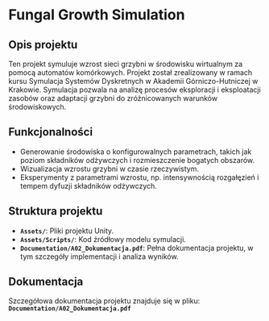 # Fungal Growth Simulation

## Opis projektu
Ten projekt symuluje wzrost sieci grzybni w środowisku wirtualnym za pomocą automatów komórkowych. Projekt został zrealizowany w ramach kursu Symulacja Systemów Dyskretnych w Akademii Górniczo-Hutniczej w Krakowie. Symulacja pozwala na analizę procesów eksploracji i eksploatacji zasobów oraz adaptacji grzybni do zróżnicowanych warunków środowiskowych.

## Funkcjonalności
- Generowanie środowiska o konfigurowalnych parametrach, takich jak poziom składników odżywczych i rozmieszczenie bogatych obszarów.
- Wizualizacja wzrostu grzybni w czasie rzeczywistym.
- Eksperymenty z parametrami wzrostu, np. intensywnością rozgałęzień i tempem dyfuzji składników odżywczych.

## Struktura projektu
- **`Assets/`**: Pliki projektu Unity.
- **`Assets/Scripts/`**: Kod źródłowy modelu symulacji.
- **`Documentation/A02_Dokumentacja.pdf`**: Pełna dokumentacja projektu, w tym szczegóły implementacji i analiza wyników.

## Dokumentacja
Szczegółowa dokumentacja projektu znajduje się w pliku:
**`Documentation/A02_Dokumentacja.pdf`**
